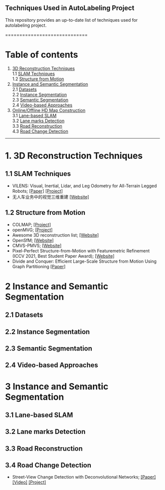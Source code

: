 
## Techniques Used in AutoLabeling Project

This repository provides an up-to-date list of techniques used for autolabeling project. 
 
=============================
# Table of contents
1. [3D Reconstruction Techniques](#1)  
    1.1 [SLAM Techniques](#1.1)  
    1.2 [Structure from Motion](#1.2)    
2. [Instance and Semantic Segmentation](#2)  
	2.1 [Datasets](#2.1)  
	2.2 [Instance Segmentation](#2.2)  
	2.3 [Semantic Segmentation](#2.3)   
	2.4 [Video-based Approaches](#2.4)  
3. [Online/Offline HD Map Construction](#3)  
	3.1 [Lane-based SLAM](#3.1)  
	3.2 [Lane marks Detection](#3.2)  
	3.3 [Road Reconstruction](#3.3)  
	4.3 [Road Change Detection](#3.4)  





----------------------------------
# 1. 3D Reconstruction Techniques <a name="1"></a>  
## 1.1 SLAM Techniques<a name="1.1"></a>
  - VILENS: Visual, Inertial, Lidar, and Leg Odometry for All-Terrain Legged Robots; [[Paper]](https://arxiv.org/pdf/2107.07243.pdf) [[Project]](https://ori.ox.ac.uk/labs/drs/vilens-tightly-fused-multi-sensor-odometry/) 
  - 无人车业务中的视觉三维重建 [[Website]](https://cloud.tencent.com/developer/article/1896268)
  
 
## 1.2 Structure from Motion<a name="1.2"></a>  
  - COLMAP; [[Project]](https://github.com/colmap/colmap)   
  - openMVG; [[Project]](https://github.com/openMVG)  
  - Awesome 3D reconstruction list; [[Website]](https://github.com/openMVG/awesome_3DReconstruction_list)    
  - OpenSfM; [[Website]](https://github.com/mapillary/OpenSfM)  
  - CMVS-PMVS; [[Website]](https://github.com/pmoulon/CMVS-PMVS)  
  - Pixel-Perfect Structure-from-Motion with Featuremetric Refinement (ICCV 2021, Best Student Paper Award); [[Website]](https://github.com/cvg/pixel-perfect-sfm)  
  - Divide and Conquer: Efficient Large-Scale Structure from Motion Using Graph Partitioning [[Paper]](https://www.researchgate.net/publication/283349206_Divide_and_Conquer_Efficient_Large-Scale_Structure_from_Motion_Using_Graph_Partitioning)



# 2 Instance and Semantic Segmentation <a name="2"></a>   
## 2.1 Datasets<a name="2.1"></a>   
## 2.2 Instance Segmentation<a name="2.2"></a>   
## 2.3 Semantic Segmentation<a name="2.3"></a>   
## 2.4 Video-based Approaches<a name="2.4"></a>   

# 3 Instance and Semantic Segmentation <a name="3"></a>   
## 3.1 Lane-based SLAM<a name="3.1"></a>   
## 3.2 Lane marks Detection<a name="3.2"></a>   
## 3.3 Road Reconstruction<a name="3.3"></a>   
## 3.4 Road Change Detection<a name="3.4"></a> 
- Street-View Change Detection with Deconvolutional Networks; [[Paper]](https://www.researchgate.net/publication/304533064_Street-View_Change_Detection_with_Deconvolutional_Networks) [[Video]](https://www.youtube.com/watch?v=nPviZ8Ug32Y)  [[Project]](https://mscvprojects.ri.cmu.edu/2020teamg/project/)

 



